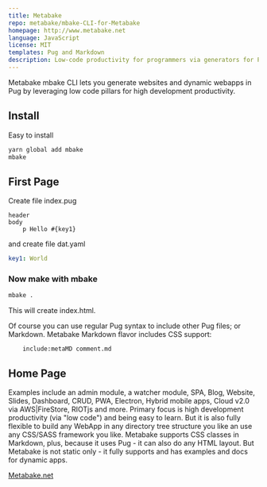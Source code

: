 ```yaml
---
title: Metabake
repo: metabake/mbake-CLI-for-Metabake
homepage: http://www.metabake.net
language: JavaScript
license: MIT
templates: Pug and Markdown
description: Low-code productivity for programmers via generators for Pug, Markdown and much more; including dynamic data binding.
---
```


Metabake mbake CLI lets you generate websites and dynamic webapps in Pug by leveraging low code pillars for high development productivity.

## Install

Easy to install

```sh
yarn global add mbake
mbake
```

## First Page

Create file index.pug
```pug
header
body
    p Hello #{key1}
```
and create file dat.yaml
```yaml
key1: World
```

### Now make with mbake

```sh
mbake .
```

This will create index.html. 

Of course you can use regular Pug syntax to include other Pug files; or Markdown. Metabake Markdown flavor includes CSS support:
```pug
    include:metaMD comment.md
```

## Home Page

Examples include an admin module, a watcher module, SPA, Blog, Website, Slides, Dashboard, CRUD, PWA, Electron, Hybrid mobile apps, Cloud v2.0 via AWS|FireStore, RIOTjs and more. 
Primary focus is high development productivity (via "low code") and being easy to learn. But it is also fully flexible to build any WebApp in any directory tree structure you like an use any CSS/SASS framework you like.
Metabake supports CSS classes in Markdown, plus, because it uses Pug - it can also do any HTML layout. But Metabake is not static only - it fully supports and has examples and docs for dynamic apps.

[Metabake.net](http://www.metabake.net)
